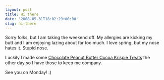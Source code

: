 ```yaml
---
layout: post
title: Hi there
date: '2008-05-31T18:02:29+00:00'
slug: hi-there
---
```

Sorry folks, but I am taking the weekend off. My allergies are kicking my butt and I am enjoying lazing about far too much. I love spring, but my nose hates it. Stupid nose. 

Luckily I made some <a href="http://www.cpbgallery.com/2008/02/17/chocolate-peanut-butter-cocoa-krispie-treats-2/">Chocolate Peanut Butter Cocoa Krispie Treats</a> the other day so I have those to keep me company.

See you on Monday! :)
